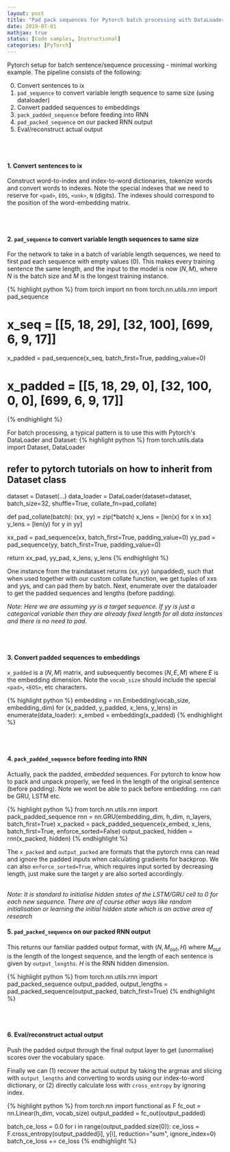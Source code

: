 ```yaml
---
layout: post
title: "Pad pack sequences for Pytorch batch processing with DataLoader"
date: 2019-07-01
mathjax: true
status: [Code samples, Instructional]
categories: [PyTorch]
---
```


Pytorch setup for batch sentence/sequence processing - minimal working example. The pipeline
consists of the following:


0. Convert sentences to ix
1. `pad_sequence` to convert variable length sequence to same size (using dataloader)
2. Convert padded sequences to embeddings
3. `pack_padded_sequence` before feeding into RNN
4. `pad_packed_sequence` on our packed RNN output
5. Eval/reconstruct actual output

<br><br>
 
#### **1. Convert sentences to ix**

Construct word-to-index and index-to-word dictionaries, tokenize words and convert words to indexes. Note the special indexes that we need to reserve for `<pad>`, `EOS`, `<unk>`, `N` (digits). The indexes should correspond to the position of the word-embedding matrix.

<br><br>
 
#### **2. `pad_sequence` to convert variable length sequences to same size**

For the network to take in a batch of variable length sequences, we need to first pad each
sequence with empty values (0). This makes every training sentence the same length, and the input to the model is now $(N, M)$, where $N$ is the batch size and $M$ is the longest training instance.

{% highlight python %}
from torch import nn
from torch.nn.utils.rnn import pad_sequence
# x_seq = [[5, 18, 29], [32, 100], [699, 6, 9, 17]]
x_padded = pad_sequence(x_seq, batch_first=True, padding_value=0)
# x_padded = [[5, 18, 29, 0], [32, 100, 0, 0], [699, 6, 9, 17]]
{% endhighlight %}

For batch processing, a typical pattern is to use this with Pytorch's DataLoader and Dataset:
{% highlight python %}
from torch.utils.data import Dataset, DataLoader
## refer to pytorch tutorials on how to inherit from Dataset class
dataset = Dataset(...)
data_loader = DataLoader(dataset=dataset, batch_size=32, shuffle=True, collate_fn=pad_collate)

def pad_collate(batch):
  (xx, yy) = zip(*batch)
  x_lens = [len(x) for x in xx]
  y_lens = [len(y) for y in yy]

  xx_pad = pad_sequence(xx, batch_first=True, padding_value=0)
  yy_pad = pad_sequence(yy, batch_first=True, padding_value=0)

  return xx_pad, yy_pad, x_lens, y_lens
{% endhighlight %}

One instance from the traindataset returns $(xx, yy)$ (unpadded), such that when used together with our custom
collate function, we get tuples of xxs and yys, and can pad them by batch. Next, enumerate over the
dataloader to get the padded sequences and lengths (before padding).

*Note: Here we are assuming yy is a target sequence. If yy is just a categorical variable then
they are already fixed length for all data instances and there is no need to pad.*


<br><br>
 
#### **3. Convert padded sequences to embeddings**

`x_padded` is a $(N, M)$ matrix, and subsequently becomes $(N, E, M)$ where $E$ is the
embedding dimension. Note the `vocab_size` should include the special `<pad>`, `<EOS>`, etc characters.

{% highlight python %}
embedding = nn.Embedding(vocab_size, embedding_dim)
for (x_padded, y_padded, x_lens, y_lens) in enumerate(data_loader):
  x_embed = embedding(x_padded)
{% endhighlight %}

<br><br>
 
#### **4. `pack_padded_sequence` before feeding into RNN**

Actually, pack the padded, *embedded* sequences. For pytorch to know how to pack and unpack
properly, we feed in the length of the original sentence (before padding). Note we wont be able to pack before embedding. `rnn` can be GRU, LSTM etc.

{% highlight python %}
from torch.nn.utils.rnn import pack_padded_sequence
rnn = nn.GRU(embedding_dim, h_dim, n_layers, batch_first=True)
x_packed = pack_padded_sequence(x_embed, x_lens, batch_first=True, enforce_sorted=False)
output_packed, hidden = rnn(x_packed, hidden)
{% endhighlight %}

The `x_packed` and `output_packed` are formats that the pytorch rnns can read and ignore the
padded inputs when calculating gradients for backprop. We can also `enforce_sorted=True`, which
requires input sorted by decreasing length, just make sure the target $y$ are also sorted accordingly. 
<br><br>

*Note: It is standard to initialise hidden states of the LSTM/GRU cell to 0 for each new
sequence. There are of course other ways like random initialisation or learning the initial
hidden state which is an active area of research*

#### **5. `pad_packed_sequence` on our packed RNN output**

This returns our familiar padded output format, with $(N, M_{out}, H)$ where $M_{out}$ is the
length of the longest sequence, and the length of each sentence is given by `output_lengths`.
$H$ is the RNN hidden dimension. 

{% highlight python %}
from torch.nn.utils.rnn import pad_packed_sequence
output_padded, output_lengths = pad_packed_sequence(output_packed, batch_first=True)
{% endhighlight %}




<br><br>

#### **6. Eval/reconstruct actual output**

Push the padded output through the final output layer to get (unormalise) scores over the vocabulary space.

Finally we can (1) recover the actual output by taking the argmax and slicing with `output_lengths` and converting to words using our index-to-word dictionary, or (2) directly calculate loss with `cross_entropy` by ignoring index.

{% highlight python %}
from torch.nn import functional as F
fc_out = nn.Linear(h_dim, vocab_size)
output_padded = fc_out(output_padded)

batch_ce_loss = 0.0
for i in range(output_padded.size(0)):
  ce_loss = F.cross_entropy(output_padded[i], y[i], reduction="sum", ignore_index=0)
  batch_ce_loss += ce_loss
{% endhighlight %}

